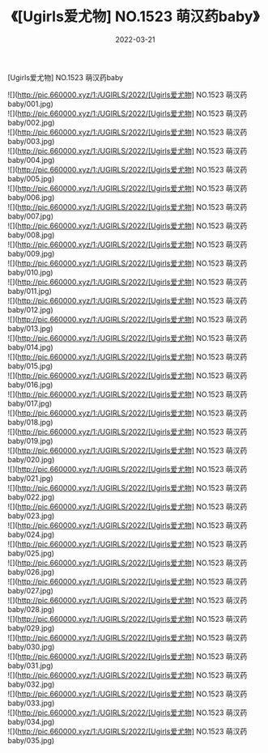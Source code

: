 ﻿---
layout: post
title:  《[Ugirls爱尤物] NO.1523 萌汉药baby》
date:   2022-03-21
img: http://pic.660000.xyz/1:/UGIRLS/2022/[Ugirls爱尤物] NO.1523 萌汉药baby/000.jpg
categories: [美女, 清纯, 唯美]
---

[Ugirls爱尤物] NO.1523 萌汉药baby

 ![](http://pic.660000.xyz/1:/UGIRLS/2022/[Ugirls爱尤物] NO.1523 萌汉药baby/001.jpg) <br>![](http://pic.660000.xyz/1:/UGIRLS/2022/[Ugirls爱尤物] NO.1523 萌汉药baby/002.jpg) <br>![](http://pic.660000.xyz/1:/UGIRLS/2022/[Ugirls爱尤物] NO.1523 萌汉药baby/003.jpg) <br>![](http://pic.660000.xyz/1:/UGIRLS/2022/[Ugirls爱尤物] NO.1523 萌汉药baby/004.jpg) <br>![](http://pic.660000.xyz/1:/UGIRLS/2022/[Ugirls爱尤物] NO.1523 萌汉药baby/005.jpg) <br>![](http://pic.660000.xyz/1:/UGIRLS/2022/[Ugirls爱尤物] NO.1523 萌汉药baby/006.jpg) <br>![](http://pic.660000.xyz/1:/UGIRLS/2022/[Ugirls爱尤物] NO.1523 萌汉药baby/007.jpg) <br>![](http://pic.660000.xyz/1:/UGIRLS/2022/[Ugirls爱尤物] NO.1523 萌汉药baby/008.jpg) <br>![](http://pic.660000.xyz/1:/UGIRLS/2022/[Ugirls爱尤物] NO.1523 萌汉药baby/009.jpg) <br>![](http://pic.660000.xyz/1:/UGIRLS/2022/[Ugirls爱尤物] NO.1523 萌汉药baby/010.jpg) <br>![](http://pic.660000.xyz/1:/UGIRLS/2022/[Ugirls爱尤物] NO.1523 萌汉药baby/011.jpg) <br>![](http://pic.660000.xyz/1:/UGIRLS/2022/[Ugirls爱尤物] NO.1523 萌汉药baby/012.jpg) <br>![](http://pic.660000.xyz/1:/UGIRLS/2022/[Ugirls爱尤物] NO.1523 萌汉药baby/013.jpg) <br>![](http://pic.660000.xyz/1:/UGIRLS/2022/[Ugirls爱尤物] NO.1523 萌汉药baby/014.jpg) <br>![](http://pic.660000.xyz/1:/UGIRLS/2022/[Ugirls爱尤物] NO.1523 萌汉药baby/015.jpg) <br>![](http://pic.660000.xyz/1:/UGIRLS/2022/[Ugirls爱尤物] NO.1523 萌汉药baby/016.jpg) <br>![](http://pic.660000.xyz/1:/UGIRLS/2022/[Ugirls爱尤物] NO.1523 萌汉药baby/017.jpg) <br>![](http://pic.660000.xyz/1:/UGIRLS/2022/[Ugirls爱尤物] NO.1523 萌汉药baby/018.jpg) <br>![](http://pic.660000.xyz/1:/UGIRLS/2022/[Ugirls爱尤物] NO.1523 萌汉药baby/019.jpg) <br>![](http://pic.660000.xyz/1:/UGIRLS/2022/[Ugirls爱尤物] NO.1523 萌汉药baby/020.jpg) <br>![](http://pic.660000.xyz/1:/UGIRLS/2022/[Ugirls爱尤物] NO.1523 萌汉药baby/021.jpg) <br>![](http://pic.660000.xyz/1:/UGIRLS/2022/[Ugirls爱尤物] NO.1523 萌汉药baby/022.jpg) <br>![](http://pic.660000.xyz/1:/UGIRLS/2022/[Ugirls爱尤物] NO.1523 萌汉药baby/023.jpg) <br>![](http://pic.660000.xyz/1:/UGIRLS/2022/[Ugirls爱尤物] NO.1523 萌汉药baby/024.jpg) <br>![](http://pic.660000.xyz/1:/UGIRLS/2022/[Ugirls爱尤物] NO.1523 萌汉药baby/025.jpg) <br>![](http://pic.660000.xyz/1:/UGIRLS/2022/[Ugirls爱尤物] NO.1523 萌汉药baby/026.jpg) <br>![](http://pic.660000.xyz/1:/UGIRLS/2022/[Ugirls爱尤物] NO.1523 萌汉药baby/027.jpg) <br>![](http://pic.660000.xyz/1:/UGIRLS/2022/[Ugirls爱尤物] NO.1523 萌汉药baby/028.jpg) <br>![](http://pic.660000.xyz/1:/UGIRLS/2022/[Ugirls爱尤物] NO.1523 萌汉药baby/029.jpg) <br>![](http://pic.660000.xyz/1:/UGIRLS/2022/[Ugirls爱尤物] NO.1523 萌汉药baby/030.jpg) <br>![](http://pic.660000.xyz/1:/UGIRLS/2022/[Ugirls爱尤物] NO.1523 萌汉药baby/031.jpg) <br>![](http://pic.660000.xyz/1:/UGIRLS/2022/[Ugirls爱尤物] NO.1523 萌汉药baby/032.jpg) <br>![](http://pic.660000.xyz/1:/UGIRLS/2022/[Ugirls爱尤物] NO.1523 萌汉药baby/033.jpg) <br>![](http://pic.660000.xyz/1:/UGIRLS/2022/[Ugirls爱尤物] NO.1523 萌汉药baby/034.jpg) <br>![](http://pic.660000.xyz/1:/UGIRLS/2022/[Ugirls爱尤物] NO.1523 萌汉药baby/035.jpg) <br>
